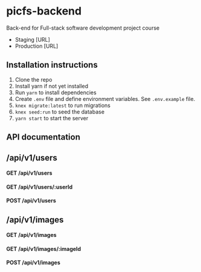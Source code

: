 # picfs-backend

Back-end for Full-stack software development project course

* Staging [URL]
* Production [URL]

## Installation instructions

1. Clone the repo
2. Install yarn if not yet installed
3. Run ```yarn``` to install dependencies
4. Create ```.env``` file and define environment variables. See ```.env.example``` file.
4. ```knex migrate:latest``` to run migrations
5. ```knex seed:run``` to seed the database
6. ```yarn start``` to start the server

## API documentation

## /api/v1/users

#### GET /api/v1/users
#### GET /api/v1/users/:userId
#### POST /api/v1/users

## /api/v1/images

#### GET /api/v1/images
#### GET /api/v1/images/:imageId
#### POST /api/v1/images